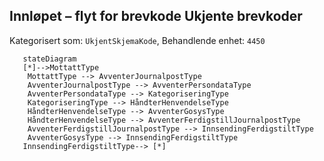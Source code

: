 ## Innløpet – flyt for brevkode Ukjente brevkoder
Kategorisert som: `UkjentSkjemaKode`, Behandlende enhet: `4450`
```mermaid
   stateDiagram
   [*]-->MottattType
   	MottattType --> AvventerJournalpostType
	AvventerJournalpostType --> AvventerPersondataType
	AvventerPersondataType --> KategoriseringType
	KategoriseringType --> HåndterHenvendelseType
    HåndterHenvendelseType --> AvventerGosysType
    HåndterHenvendelseType --> AvventerFerdigstillJournalpostType
    AvventerFerdigstillJournalpostType --> InnsendingFerdigstiltType
	AvventerGosysType --> InnsendingFerdigstiltType
   InnsendingFerdigstiltType--> [*]    
```